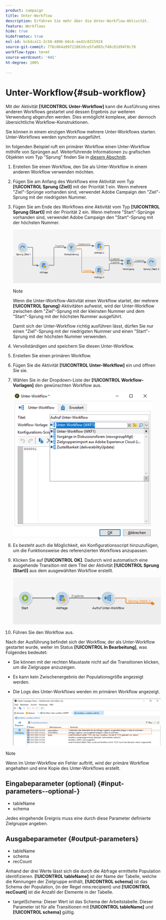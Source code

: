 ```yaml
---
product: campaign
title: Unter-Workflow
description: Erfahren Sie mehr über die Unter-Workflow-Aktivität.
feature: Workflows
hide: true
hidefromtoc: true
exl-id: bc64ca11-2c50-4896-b6c6-ae42c0315924
source-git-commit: 776c664a99721063dce5fa003cf40c81d94f8c78
workflow-type: tm+mt
source-wordcount: '441'
ht-degree: 100%

---
```


# Unter-Workflow{#sub-workflow}



Mit der Aktivität **[!UICONTROL Unter-Workflow]** kann die Ausführung eines anderen Workflows gestartet und dessen Ergebnis zur weiteren Verwendung abgerufen werden. Dies ermöglicht komplexe, aber dennoch übersichtliche Workflow-Konstruktionen.

Sie können in einem einzigen Workflow mehrere Unter-Workflows starten. Unter-Workflows werden synchron ausgeführt.

Im folgenden Beispiel ruft ein primärer Workflow einen Unter-Workflow mithilfe von Sprüngen auf. Weiterführende Informationen zu grafischen Objekten vom Typ &quot;Sprung&quot; finden Sie in [diesem Abschnitt](jump-start-point-and-end-point.md).

1. Erstellen Sie einen Workflow, den Sie als Unter-Workflow in einem anderen Workflow verwenden möchten.
1. Fügen Sie am Anfang des Workflows eine Aktivität vom Typ **[!UICONTROL Sprung (Ziel)]** mit der Priorität 1 ein. Wenn mehrere &quot;Ziel&quot;-Sprünge vorhanden sind, verwendet Adobe Campaign den &quot;Ziel&quot;-Sprung mit der niedrigsten Nummer.
1. Fügen Sie am Ende des Workflows eine Aktivität vom Typ **[!UICONTROL Sprung (Start)]** mit der Priorität 2 ein. Wenn mehrere &quot;Start&quot;-Sprünge vorhanden sind, verwendet Adobe Campaign den &quot;Start&quot;-Sprung mit der höchsten Nummer.

   ![](assets/subworkflow_jumps.png)

   >[!NOTE]
   >
   >Wenn die Unter-Workflow-Aktivität einen Workflow startet, der mehrere **[!UICONTROL Sprung]**-Aktivitäten aufweist, wird der Unter-Workflow zwischen dem &quot;Ziel&quot;-Sprung mit der kleinsten Nummer und dem &quot;Start&quot;-Sprung mit der höchsten Nummer ausgeführt.
   >
   >Damit sich der Unter-Workflow richtig ausführen lässt, dürfen Sie nur einen &quot;Ziel&quot;-Sprung mit der niedrigsten Nummer und einen &quot;Start&quot;-Sprung mit der höchsten Nummer verwenden.

1. Vervollständigen und speichern Sie diesen Unter-Workflow.
1. Erstellen Sie einen primären Workflow.
1. Fügen Sie die Aktivität **[!UICONTROL Unter-Workflow]** ein und öffnen Sie sie.
1. Wählen Sie in der Dropdown-Liste der **[!UICONTROL Workflow-Vorlagen]** den gewünschten Workflow aus.

   ![](assets/subworkflow_selection.png)

1. Es besteht auch die Möglichkeit, ein Konfigurationsscript hinzuzufügen, um die Funktionsweise des referenzierten Workflows anzupassen.
1. Klicken Sie auf **[!UICONTROL OK]**. Dadurch wird automatisch eine ausgehende Transition mit dem Titel der Aktivität **[!UICONTROL Sprung (Start)]** aus dem ausgewählten Workflow erstellt.

   ![](assets/subworkflow_outbound.png)

1. Führen Sie den Workflow aus.

Nach der Ausführung befindet sich der Workflow, der als Unter-Workflow gestartet wurde, weiter im Status **[!UICONTROL In Bearbeitung]**, was Folgendes bedeutet:

* Sie können mit der rechten Maustaste nicht auf die Transitionen klicken, um die Zielgruppe anzuzeigen.
* Es kann kein Zwischenergebnis der Populationsgröße angezeigt werden.
* Die Logs des Unter-Workflows werden im primären Workflow angezeigt.

  ![](assets/subworkflow_logs.png)

>[!NOTE]
>
>Wenn im Unter-Workflow ein Fehler auftritt, wird der primäre Workflow angehalten und eine Kopie des Unter-Workflows erstellt.

## Eingabeparameter (optional) {#input-parameters--optional-}

* tableName
* schema

Jedes eingehende Ereignis muss eine durch diese Parameter definierte Zielgruppe angeben.

## Ausgabeparameter {#output-parameters}

* tableName
* schema
* recCount

Anhand der drei Werte lässt sich die durch die Abfrage ermittelte Population identifizieren. **[!UICONTROL tableName]** ist der Name der Tabelle, welche die Kennungen der Zielgruppe enthält, **[!UICONTROL schema]** ist das Schema der Population, (in der Regel nms:recipient) und **[!UICONTROL recCount]** ist die Anzahl der Elemente in der Tabelle.

* targetSchema: Dieser Wert ist das Schema der Arbeitstabelle. Dieser Parameter ist für alle Transitionen mit **[!UICONTROL tableName]** und **[!UICONTROL schema]** gültig.
